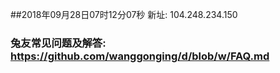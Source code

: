 ##2018年09月28日07时12分07秒 新址: 104.248.234.150
### 兔友常见问题及解答: https://github.com/wanggonging/d/blob/w/FAQ.md
